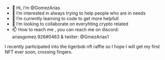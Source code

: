 - 👋 Hi, I’m @GomezArias
- 👀 I’m interested in always trying to help people who are in needs
- 🌱 I’m currently learning to code to get more helpfull
- 💞️ I’m looking to collaborate on everyhting crypto related
- 📫 How to reach me , you can reach me on discord: ariasgomez.926#0463 & twiiter: @GmezArias1

I recently participated into the tigerbob nft raffle so I hope I will get my first NFT ever soon, crossing fingers.

<!---
GomezArias/GomezArias is a ✨ special ✨ repository because its `README.md` (this file) appears on your GitHub profile.
You can click the Preview link to take a look at your changes.
--->
